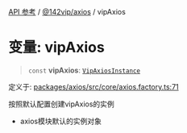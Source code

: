 [API 参考](../../../index.md) / [@142vip/axios](../index.md) / vipAxios

# 变量: vipAxios

> `const` **vipAxios**: [`VipAxiosInstance`](../interfaces/VipAxiosInstance.md)

定义于: [packages/axios/src/core/axios.factory.ts:71](https://github.com/142vip/core-x/blob/d978b443ed1221c42602080459c0a22aae31b2d5/packages/axios/src/core/axios.factory.ts#L71)

按照默认配置创建vipAxios的实例
- axios模块默认的实例对象

